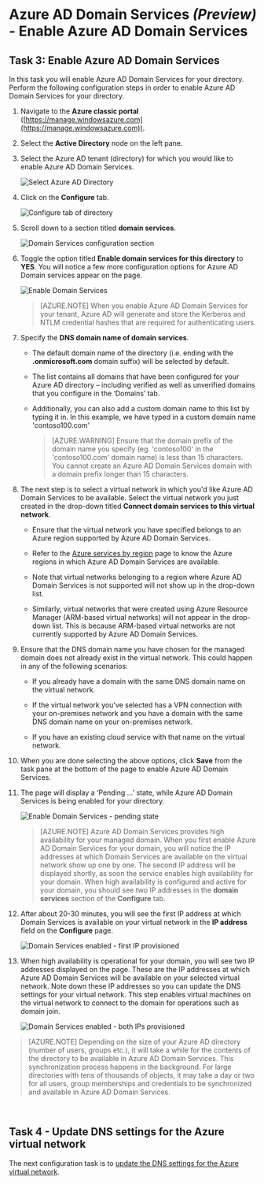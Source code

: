 <properties
	pageTitle="Azure AD Domain Services: Enable Azure AD Domain Services | Microsoft Azure"
	description="Getting started with Azure Active Directory Domain Services (Preview)"
	services="active-directory-ds"
	documentationCenter=""
	authors="mahesh-unnikrishnan"
	manager="stevenpo"
	editor="curtand"/>

<tags
	ms.service="active-directory-ds"
	ms.workload="identity"
	ms.tgt_pltfrm="na"
	ms.devlang="na"
	ms.topic="get-started-article"
	ms.date="04/25/2016"
	ms.author="maheshu"/>

# Azure AD Domain Services *(Preview)* - Enable Azure AD Domain Services

## Task 3: Enable Azure AD Domain Services
In this task you will enable Azure AD Domain Services for your directory. Perform the following configuration steps in order to enable Azure AD Domain Services for your directory.

1. Navigate to the **Azure classic portal** ([https://manage.windowsazure.com](https://manage.windowsazure.com)).

2. Select the **Active Directory** node on the left pane.

3. Select the Azure AD tenant (directory) for which you would like to enable Azure AD Domain Services.

    ![Select Azure AD Directory](./media/active-directory-domain-services-getting-started/select-aad-directory.png)

4. Click on the **Configure** tab.

    ![Configure tab of directory](./media/active-directory-domain-services-getting-started/configure-tab.png)

5. Scroll down to a section titled **domain services**.

    ![Domain Services configuration section](./media/active-directory-domain-services-getting-started/domain-services-configuration.png)

6. Toggle the option titled **Enable domain services for this directory** to **YES**. You will notice a few more configuration options for Azure AD Domain services appear on the page.

    ![Enable Domain Services](./media/active-directory-domain-services-getting-started/enable-domain-services.png)

    > [AZURE.NOTE] When you enable Azure AD Domain Services for your tenant, Azure AD will generate and store the Kerberos and NTLM credential hashes that are required for authenticating users.

7. Specify the **DNS domain name of domain services**.

   - The default domain name of the directory (i.e. ending with the **.onmicrosoft.com** domain suffix) will be selected by default.

   - The list contains all domains that have been configured for your Azure AD directory – including verified as well as unverified domains that you configure in the ‘Domains’ tab.

   - Additionally, you can also add a custom domain name to this list by typing it in. In this example, we have typed in a custom domain name 'contoso100.com'

     > [AZURE.WARNING] Ensure that the domain prefix of the domain name you specify (eg. 'contoso100' in the 'contoso100.com' domain name) is less than 15 characters. You cannot create an Azure AD Domain Services domain with a domain prefix longer than 15 characters.

8. The next step is to select a virtual network in which you'd like Azure AD Domain Services to be available. Select the virtual network you just created in the drop-down titled **Connect domain services to this virtual network**.

   - Ensure that the virtual network you have specified belongs to an Azure region supported by Azure AD Domain Services.

   - Refer to the [Azure services by region](https://azure.microsoft.com/regions/#services/) page to know the Azure regions in which Azure AD Domain Services are available.

   - Note that virtual networks belonging to a region where Azure AD Domain Services is not supported will not show up in the drop-down list.

   - Similarly, virtual networks that were created using Azure Resource Manager (ARM-based virtual networks) will not appear in the drop-down list. This is because ARM-based virtual networks are not currently supported by Azure AD Domain Services.

9. Ensure that the DNS domain name you have chosen for the managed domain does not already exist in the virtual network. This could happen in any of the following scenarios:

   - If you already have a domain with the same DNS domain name on the virtual network.

   - If the virtual network you've selected has a VPN connection with your on-premises network and you have a domain with the same DNS domain name on your on-premises network.

   - If you have an existing cloud service with that name on the virtual network.

10. When you are done selecting the above options, click **Save** from the task pane at the bottom of the page to enable Azure AD Domain Services.

11. The page will display a ‘Pending …’ state, while Azure AD Domain Services is being enabled for your directory.

    ![Enable Domain Services - pending state](./media/active-directory-domain-services-getting-started/enable-domain-services-pendingstate.png)

    > [AZURE.NOTE] Azure AD Domain Services provides high availability for your managed domain. When you first enable Azure AD Domain Services for your domain, you will notice the IP addresses at which Domain Services are available on the virtual network show up one by one. The second IP address will be displayed shortly, as soon the service enables high availability for your domain. When high availability is configured and active for your domain, you should see two IP addresses in the **domain services** section of the **Configure** tab.

12. After about 20-30 minutes, you will see the first IP address at which Domain Services is available on your virtual network in the **IP address** field on the **Configure** page.

    ![Domain Services enabled - first IP provisioned](./media/active-directory-domain-services-getting-started/domain-services-enabled-firstdc-available.png)

13. When high availability is operational for your domain, you will see two IP addresses displayed on the page. These are the IP addresses at which Azure AD Domain Services will be available on your selected virtual network. Note down these IP addresses so you can update the DNS settings for your virtual network. This step enables virtual machines on the virtual network to connect to the domain for operations such as domain join.

    ![Domain Services enabled - both IPs provisioned](./media/active-directory-domain-services-getting-started/domain-services-enabled-bothdcs-available.png)

> [AZURE.NOTE] Depending on the size of your Azure AD directory (number of users, groups etc.), it will take a while for the contents of the directory to be available in Azure AD Domain Services. This synchronization process happens in the background. For large directories with tens of thousands of objects, it may take a day or two for all users, group memberships and credentials to be synchronized and available in Azure AD Domain Services.

<br>

## Task 4 - Update DNS settings for the Azure virtual network
The next configuration task is to [update the DNS settings for the Azure virtual network](active-directory-ds-getting-started-dns.md).

